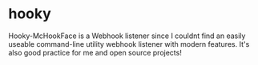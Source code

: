 # hooky
Hooky-McHookFace is a Webhook listener since I couldnt find an easily useable command-line utility webhook listener with modern features. It's also good practice for me and open source projects!
